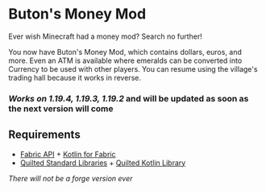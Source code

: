# Buton's Money Mod

Ever wish Minecraft had a money mod? Search no further!

You now have Buton's Money Mod, which contains dollars, euros, and more. Even an ATM is available where emeralds can be converted into Currency to be used with other players. You can resume using the village's trading hall because it works in reverse.

### *Works on 1.19.4, 1.19.3, 1.19.2* and will be updated as soon as the next version will come

## Requirements

- <a href="https://modrinth.com/mod/fabric-api">Fabric API</a> + <a href="https://modrinth.com/mod/fabric-language-kotlin">Kotlin for Fabric</a>
- <a href="https://modrinth.com/mod/qsl">Quilted Standard Libraries</a> + <a href="https://modrinth.com/mod/qkl">Quilted Kotlin Library</a>

*There will not be a *forge* version ever*

